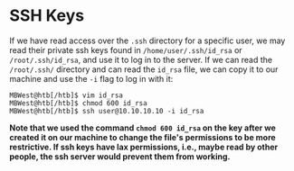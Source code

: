 # SSH Keys

If we have read access over the `.ssh` directory for a specific user, we may read their private ssh keys found in `/home/user/.ssh/id_rsa` or `/root/.ssh/id_rsa`, and use it to log in to the server. If we can read the `/root/.ssh/` directory and can read the `id_rsa` file, we can copy it to our machine and use the `-i` flag to log in with it:
  
    MBWest@htb[/htb]$ vim id_rsa
    MBWest@htb[/htb]$ chmod 600 id_rsa
    MBWest@htb[/htb]$ ssh user@10.10.10.10 -i id_rsa

**Note that we used the command `chmod 600 id_rsa` on the key after we created it on our machine to change the file's permissions to be more restrictive. If ssh keys have lax permissions, i.e., maybe read by other people, the ssh server would prevent them from working.**